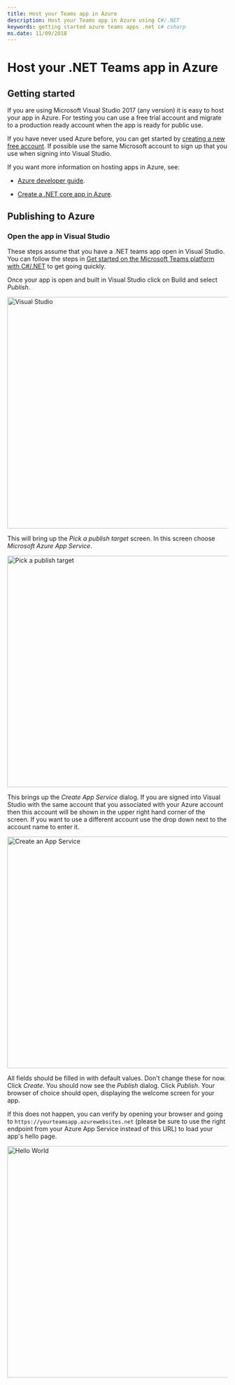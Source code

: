 ```yaml
---
title: Host your Teams app in Azure
description: Host your Teams app in Azure using C#/.NET
keywords: getting started azure teams apps .net c# csharp
ms.date: 11/09/2018
---
```

# Host your .NET Teams app in Azure

## Getting started

If you are using Microsoft Visual Studio 2017 (any version) it is easy to host your app in Azure. For testing you can use a free trial account and migrate to a production ready account when the app is ready for public use.

If you have never used Azure before, you can get started by [creating a new free account](https://azure.microsoft.com/en-us/free/). If possible use the same Microsoft account to sign up that you use when signing into Visual Studio.

If you want more information on hosting apps in Azure, see:

* [Azure developer guide](https://docs.microsoft.com/en-us/azure/guides/developer/azure-developer-guide?toc=/microsoftteams/platform/toc.json&bc=/microsoftteams/platform/breadcrumb/toc.json#understanding-accounts-subscriptions-and-billing).

* [Create a .NET core app in Azure](https://docs.microsoft.com/en-us/azure/app-service/app-service-web-get-started-dotnet).

## Publishing to Azure

### Open the app in Visual Studio

These steps assume that you have a .NET teams app open in Visual Studio. You can follow the steps in [Get started on the Microsoft Teams platform with C#/.NET](~/get-started/get-started-dotnet-app-studio) to get going quickly.

Once your app is open and built in Visual Studio click on Build and select *Publish*.

<img width="530px" src="~/assets/images/get-started/publishtoazure1.png" title="Visual Studio"/>

This will bring up the *Pick a publish target* screen. In this screen choose *Microsoft Azure App Service*.

<img width="530px" src="~/assets/images/get-started/publishtoazure2.png" title="Pick a publish target"/>

This brings up the *Create App Service* dialog. If you are signed into Visual Studio with the same account that you associated with your Azure account then this account will be shown in the upper right hand corner of the screen. If you want to use a different account use the drop down next to the account name to enter it.

<img width="530px" src="~/assets/images/get-started/publishtoazure4.png" title="Create an App Service"/>

All fields should be filled in with default values. Don't change these for now. Click *Create*.
You should now see the *Publish* dialog. Click *Publish*. Your browser of choice should open, displaying the welcome screen for your app.

If this does not happen, you can verify by opening your browser and going to `https://yourteamsapp.azurewebsites.net` (please be sure to use the right endpoint from your Azure App Service instead of this URL) to load your app's hello page.

<img width="530px" src="~/assets/images/get-started/publishtoazure5.png" title="Hello World"/>